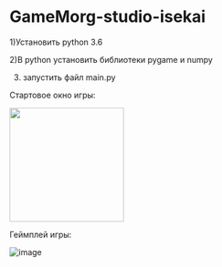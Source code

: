 # GameMorg-studio-isekai

1)Установить python 3.6

2)В python установить библиотеки pygame и numpy 

3) запустить файл main.py


Стартовое окно игры:

<img src="https://github.com/GameMorg/GameMorg-studio-isekai/assets/58044126/dd5180df-f60e-4d9f-a9cb-6459fe5c9c07" width="200">

Геймплей игры: 

![image](https://github.com/GameMorg/GameMorg-studio-isekai/assets/58044126/f3af9519-5774-4e51-bdef-57bcdaebc220)

